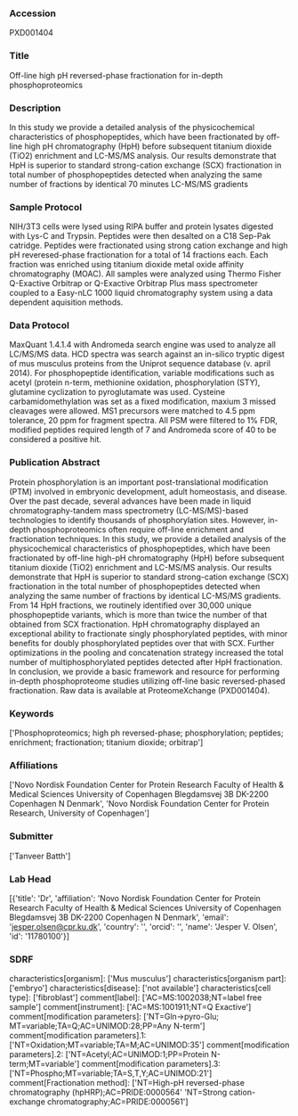 ### Accession
PXD001404

### Title
Off-line high pH reversed-phase fractionation for in-depth phosphoproteomics

### Description
In this study we provide a detailed analysis of the physicochemical characteristics of phosphopeptides, which have been fractionated by off-line high pH chromatography (HpH) before subsequent titanium dioxide (TiO2) enrichment and LC-MS/MS analysis. Our results demonstrate that HpH is superior to standard strong-cation exchange (SCX) fractionation in total number of phosphopeptides detected when analyzing the same number of fractions by identical 70 minutes LC-MS/MS gradients

### Sample Protocol
NIH/3T3 cells were lysed using RIPA buffer and protein lysates digested with Lys-C and Trypsin. Peptides were then desalted on a C18 Sep-Pak catridge. Peptides were fractionated using strong cation exchange and high pH reveresed-phase fractionation for a total of 14 fractions each. Each fraction was enriched using titanium dioxide metal oxide affinity chromatography (MOAC). All samples were analyzed using Thermo Fisher Q-Exactive Orbitrap or Q-Exactive Orbitrap Plus mass spectrometer coupled to a Easy-nLC 1000 liquid chromatography system using a data dependent aquisition methods.

### Data Protocol
MaxQuant 1.4.1.4 with Andromeda search engine was used to analyze all LC/MS/MS data. HCD spectra was search against an in-silico tryptic digest of mus musculus proteins from the Uniprot sequence database (v. april 2014). For phosphopeptide identification, variable modifications such as acetyl (protein n-term, methionine oxidation, phosphorylation (STY), glutamine cyclization to pyroglutamate was used. Cysteine carbamidomethylation was set as a fixed modification, maxium 3 missed cleavages were allowed. MS1 precursors were matched to 4.5 ppm tolerance, 20 ppm for fragment spectra. All PSM were filtered to 1% FDR, modified peptides required length of 7 and Andromeda score of 40 to be considered a positive hit.

### Publication Abstract
Protein phosphorylation is an important post-translational modification (PTM) involved in embryonic development, adult homeostasis, and disease. Over the past decade, several advances have been made in liquid chromatography-tandem mass spectrometry (LC-MS/MS)-based technologies to identify thousands of phosphorylation sites. However, in-depth phosphoproteomics often require off-line enrichment and fractionation techniques. In this study, we provide a detailed analysis of the physicochemical characteristics of phosphopeptides, which have been fractionated by off-line high-pH chromatography (HpH) before subsequent titanium dioxide (TiO2) enrichment and LC-MS/MS analysis. Our results demonstrate that HpH is superior to standard strong-cation exchange (SCX) fractionation in the total number of phosphopeptides detected when analyzing the same number of fractions by identical LC-MS/MS gradients. From 14 HpH fractions, we routinely identified over 30,000 unique phosphopeptide variants, which is more than twice the number of that obtained from SCX fractionation. HpH chromatography displayed an exceptional ability to fractionate singly phosphorylated peptides, with minor benefits for doubly phosphorylated peptides over that with SCX. Further optimizations in the pooling and concatenation strategy increased the total number of multiphosphorylated peptides detected after HpH fractionation. In conclusion, we provide a basic framework and resource for performing in-depth phosphoproteome studies utilizing off-line basic reversed-phased fractionation. Raw data is available at ProteomeXchange (PXD001404).

### Keywords
['Phosphoproteomics; high ph reversed-phase; phosphorylation; peptides;  enrichment; fractionation; titanium dioxide; orbitrap']

### Affiliations
['Novo Nordisk Foundation Center for Protein Research Faculty of Health & Medical Sciences University of Copenhagen Blegdamsvej 3B  DK-2200 Copenhagen N Denmark', 'Novo Nordisk Foundation Center for Protein Research, University of Copenhagen']

### Submitter
['Tanveer Batth']

### Lab Head
[{'title': 'Dr', 'affiliation': 'Novo Nordisk Foundation Center for Protein Research Faculty of Health & Medical Sciences University of Copenhagen Blegdamsvej 3B  DK-2200 Copenhagen N Denmark', 'email': 'jesper.olsen@cpr.ku.dk', 'country': '', 'orcid': '', 'name': 'Jesper V. Olsen', 'id': '11780100'}]

### SDRF
characteristics[organism]: ['Mus musculus']
characteristics[organism part]: ['embryo']
characteristics[disease]: ['not available']
characteristics[cell type]: ['fibroblast']
comment[label]: ['AC=MS:1002038;NT=label free sample']
comment[instrument]: ['AC=MS:1001911;NT=Q Exactive']
comment[modification parameters]: ['NT=Gln->pyro-Glu; MT=variable;TA=Q;AC=UNIMOD:28;PP=Any N-term']
comment[modification parameters].1: ['NT=Oxidation;MT=variable;TA=M;AC=UNIMOD:35']
comment[modification parameters].2: ['NT=Acetyl;AC=UNIMOD:1;PP=Protein N-term;MT=variable']
comment[modification parameters].3: ['NT=Phospho;MT=variable;TA=S,T,Y;AC=UNIMOD:21']
comment[Fractionation method]: ['NT=High-pH reversed-phase chromatography (hpHRP);AC=PRIDE:0000564'
 'NT=Strong cation-exchange chromatography;AC=PRIDE:0000561']

